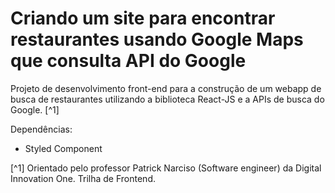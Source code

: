 # Criando um site para encontrar restaurantes usando Google Maps que consulta API do Google


Projeto de desenvolvimento front-end para a construção de um webapp de busca de restaurantes utilizando a biblioteca React-JS e a APIs de busca do Google. [^1]



Dependências:

- Styled Component



[^1] Orientado pelo professor Patrick Narciso (Software engineer) da Digital Innovation One. Trilha de Frontend.

